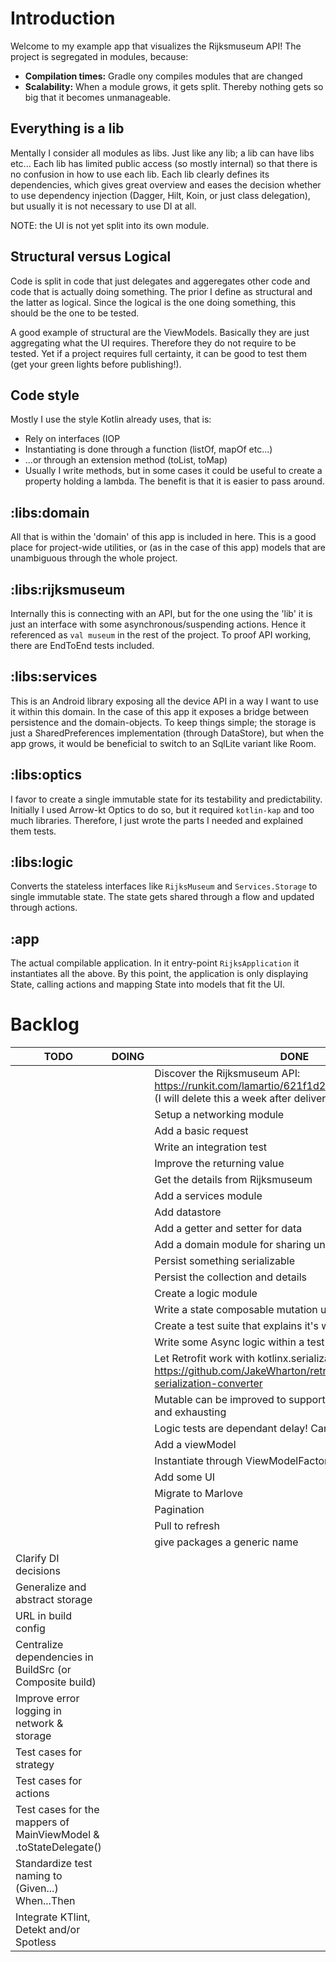 # Introduction

Welcome to my example app that visualizes the Rijksmuseum API! The project is segregated in modules,
because:

- **Compilation times:** Gradle ony compiles modules that are changed
- **Scalability:** When a module grows, it gets split. Thereby nothing gets so big that it becomes
  unmanageable.

## Everything is a lib

Mentally I consider all modules as libs. Just like any lib; a lib can have libs etc... Each lib has
limited public access (so mostly internal) so that there is no confusion in how to use each lib.
Each lib clearly defines its dependencies, which gives great overview and eases the decision whether
to use dependency injection (Dagger, Hilt, Koin, or just class delegation), but usually it is not
necessary to use DI at all.

NOTE: the UI is not yet split into its own module.

## Structural versus Logical

Code is split in code that just delegates and aggeregates other code and code that is actually doing
something. The prior I define as structural and the latter as logical. Since the logical is the one
doing something, this should be the one to be tested.

A good example of structural are the ViewModels. Basically they are just aggregating what the UI
requires. Therefore they do not require to be tested. Yet if a project requires full certainty, it
can be good to test them (get your green lights before publishing!).

## Code style

Mostly I use the style Kotlin already uses, that is:

- Rely on interfaces (IOP
- Instantiating is done through a function (listOf, mapOf etc...)
- ...or through an extension method (toList, toMap)
- Usually I write methods, but in some cases it could be useful to create a property holding a
  lambda. The benefit is that it is easier to pass around.

## :libs:domain

All that is within the 'domain' of this app is included in here. This is a good place for
project-wide utilities, or (as in the case of this app) models that are unambiguous through the
whole project.

## :libs:rijksmuseum

Internally this is connecting with an API, but for the one using the 'lib' it is just an interface
with some asynchronous/suspending actions. Hence it referenced as `val museum` in the rest of the
project. To proof API working, there are EndToEnd tests included.

## :libs:services

This is an Android library exposing all the device API in a way I want to use it within this domain.
In the case of this app it exposes a bridge between persistence and the domain-objects. To keep
things simple; the storage is just a SharedPreferences implementation (through DataStore), but when
the app grows, it would be beneficial to switch to an SqlLite variant like Room.

## :libs:optics

I favor to create a single immutable state for its testability and predictability. Initially I used
Arrow-kt Optics to do so, but it required `kotlin-kap` and too much libraries. Therefore, I just
wrote the parts I needed and explained them tests.

## :libs:logic

Converts the stateless interfaces like `RijksMuseum` and `Services.Storage` to single immutable
state. The state gets shared through a flow and updated through actions.

## :app

The actual compilable application. In it entry-point `RijksApplication` it instantiates all the
above. By this point, the application is only displaying State, calling actions and mapping State
into models that fit the UI.

# Backlog

| TODO | DOING | DONE |
| ---- | ----- | ---- |
| | | Discover the Rijksmuseum API: https://runkit.com/lamartio/621f1d2429367b00081238a4 (I will delete this a week after delivering)
| | | Setup a networking module
| | | Add a basic request
| | | Write an integration test
| | | Improve the returning value
| | | Get the details from Rijksmuseum
| | | Add a services module
| | | Add datastore
| | | Add a getter and setter for data
| | | Add a domain module for sharing unambiguous entities
| | | Persist something serializable
| | | Persist the collection and details
| | | Create a logic module
| | | Write a state composable mutation util based on Arrow-KT.
| | | Create a test suite that explains it's working
| | | Write some Async logic within a test
| | | Let Retrofit work with kotlinx.serialization: https://github.com/JakeWharton/retrofit2-kotlinx-serialization-converter
| | | Mutable can be improved to support, merging, concatting and exhausting
| | | Logic tests are dependant delay! Can not happen
| | | Add a viewModel
| | | Instantiate through ViewModelFactory
| | | Add some UI
| | | Migrate to Marlove
| | | Pagination
| | | Pull to refresh
| | | give packages a generic name
| Clarify DI decisions
| Generalize and abstract storage
| URL in build config
| Centralize dependencies in BuildSrc (or Composite build)
| Improve error logging in network & storage
| Test cases for strategy
| Test cases for actions
| Test cases for the mappers of MainViewModel & .toStateDelegate()
| Standardize test naming to (Given...) When...Then
| Integrate KTlint, Detekt and/or Spotless 